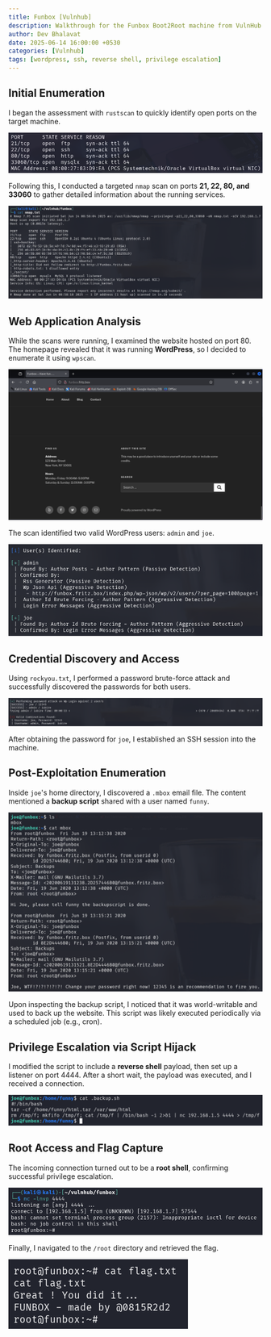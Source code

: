 ```yaml
---
title: Funbox [Vulnhub]
description: Walkthrough for the Funbox Boot2Root machine from VulnHub by @0815R2d2
author: Dev Bhalavat
date: 2025-06-14 16:00:00 +0530
categories: [Vulnhub]
tags: [wordpress, ssh, reverse shell, privilege escalation]
---
```


## Initial Enumeration

I began the assessment with `rustscan` to quickly identify open ports on the target machine.

![Rustscan output showing open ports](/assets/images/funbox/0-rustscan.png)

Following this, I conducted a targeted `nmap` scan on ports **21, 22, 80, and 33060** to gather detailed information about the running services.

![Nmap scan results on open ports](/assets/images/funbox/1-nmap.png)

## Web Application Analysis

While the scans were running, I examined the website hosted on port 80. The homepage revealed that it was running **WordPress**, so I decided to enumerate it using `wpscan`.

![Homepage of the WordPress site](/assets/images/funbox/2-website.png)

The scan identified two valid WordPress users: `admin` and `joe`.

![WPScan revealing usernames and plugin info](/assets/images/funbox/3-wpscan.png)

## Credential Discovery and Access

Using `rockyou.txt`, I performed a password brute-force attack and successfully discovered the passwords for both users.

![WPScan showing the cracked passwords](/assets/images/funbox/4-wp-logins.png)

After obtaining the password for `joe`, I established an SSH session into the machine.

## Post-Exploitation Enumeration

Inside `joe`'s home directory, I discovered a `.mbox` email file. The content mentioned a **backup script** shared with a user named `funny`.

![Email content referencing backup script](/assets/images/funbox/5-mbox.png)

Upon inspecting the backup script, I noticed that it was world-writable and used to back up the website. This script was likely executed periodically via a scheduled job (e.g., cron).

## Privilege Escalation via Script Hijack

I modified the script to include a **reverse shell** payload, then set up a listener on port 4444. After a short wait, the payload was executed, and I received a connection.

![Backup script hijacked with reverse shell payload](/assets/images/funbox/6-backup-hijack.png)

## Root Access and Flag Capture

The incoming connection turned out to be a **root shell**, confirming successful privilege escalation.

![Root shell received after executing modified script](/assets/images/funbox/7-reverse-shell.png)

Finally, I navigated to the `/root` directory and retrieved the flag.

![Root flag retrieved from the system](/assets/images/funbox/8-flag.png)
